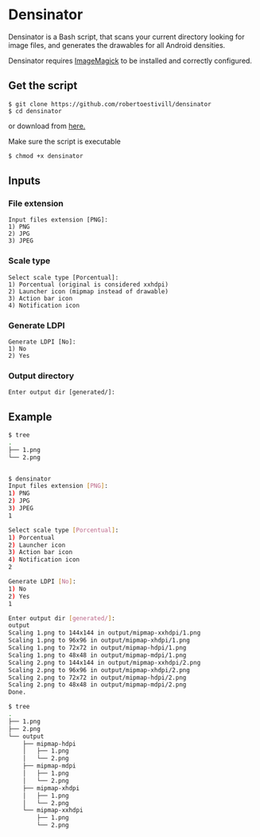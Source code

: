 # Densinator

Densinator is a Bash script, that scans your current directory looking for image files, and generates the drawables for all Android densities.


Densinator requires [ImageMagick](http://www.imagemagick.org/script/binary-releases.php) to be installed and correctly configured. 

## Get the script

```
$ git clone https://github.com/robertoestivill/densinator
$ cd densinator
```

or download from [here.](https://raw.githubusercontent.com/robertoestivill/densinator/master/densinator)


Make sure the script is executable

```bash
$ chmod +x densinator
```

## Inputs


### File extension

```
Input files extension [PNG]:
1) PNG
2) JPG
3) JPEG
```


### Scale type

```
Select scale type [Porcentual]:
1) Porcentual (original is considered xxhdpi)
2) Launcher icon (mipmap instead of drawable)
3) Action bar icon
4) Notification icon
```


### Generate LDPI

```
Generate LDPI [No]:
1) No
2) Yes
```


### Output directory

```
Enter output dir [generated/]:
```

## Example

```bash
$ tree
.
├── 1.png
└── 2.png


$ densinator
Input files extension [PNG]:
1) PNG
2) JPG
3) JPEG
1

Select scale type [Porcentual]:
1) Porcentual
2) Launcher icon
3) Action bar icon
4) Notification icon
2

Generate LDPI [No]:
1) No
2) Yes
1

Enter output dir [generated/]:
output
Scaling 1.png to 144x144 in output/mipmap-xxhdpi/1.png
Scaling 1.png to 96x96 in output/mipmap-xhdpi/1.png
Scaling 1.png to 72x72 in output/mipmap-hdpi/1.png
Scaling 1.png to 48x48 in output/mipmap-mdpi/1.png
Scaling 2.png to 144x144 in output/mipmap-xxhdpi/2.png
Scaling 2.png to 96x96 in output/mipmap-xhdpi/2.png
Scaling 2.png to 72x72 in output/mipmap-hdpi/2.png
Scaling 2.png to 48x48 in output/mipmap-mdpi/2.png
Done.

$ tree
.
├── 1.png
├── 2.png
└── output
    ├── mipmap-hdpi
    │   ├── 1.png
    │   └── 2.png
    ├── mipmap-mdpi
    │   ├── 1.png
    │   └── 2.png
    ├── mipmap-xhdpi
    │   ├── 1.png
    │   └── 2.png
    └── mipmap-xxhdpi
        ├── 1.png
        └── 2.png
```